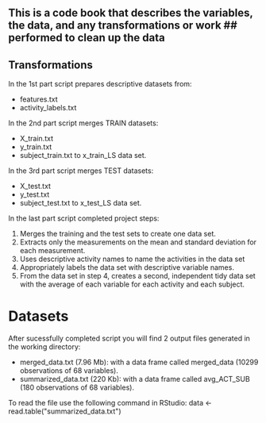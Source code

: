## This is a code book that describes the variables, the data, and any transformations or work ## performed to clean up the data


## Transformations

In the 1st part script prepares descriptive datasets from:
- features.txt
- activity_labels.txt

In the 2nd part script merges TRAIN datasets:
- X_train.txt
- y_train.txt
- subject_train.txt
to  x_train_LS data set.

In the 3rd part script merges TEST datasets:
- X_test.txt
- y_test.txt
- subject_test.txt
to  x_test_LS data set.

In the last part script completed project steps:
 1. Merges the training and the test sets to create one data set.
 2. Extracts only the measurements on the mean and standard deviation for each
    measurement. 
 3. Uses descriptive activity names to name the activities in the data set
 4. Appropriately labels the data set with descriptive variable names. 
 5. From the data set in step 4, creates a second, independent tidy data set
    with the average of each variable for each activity and each subject.

# Datasets
After sucessfully completed script you will find 2 output files generated in
the working directory:
- merged_data.txt (7.96 Mb): with a data frame called merged_data (10299 observations of 68 variables).
- summarized_data.txt (220 Kb): with a data frame called avg_ACT_SUB (180 observations of 68 variables).

To read the file use the following command in RStudio:
data <- read.table("summarized_data.txt")

